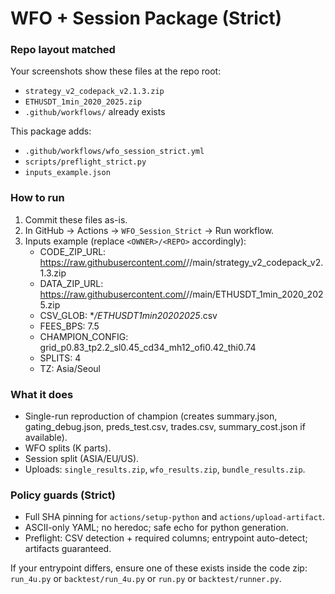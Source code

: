 # WFO + Session Package (Strict)

### Repo layout matched
Your screenshots show these files at the repo root:
- `strategy_v2_codepack_v2.1.3.zip`
- `ETHUSDT_1min_2020_2025.zip`
- `.github/workflows/` already exists

This package adds:
- `.github/workflows/wfo_session_strict.yml`
- `scripts/preflight_strict.py`
- `inputs_example.json`

### How to run
1. Commit these files as-is.
2. In GitHub → Actions → `WFO_Session_Strict` → Run workflow.
3. Inputs example (replace `<OWNER>/<REPO>` accordingly):
   - CODE_ZIP_URL: https://raw.githubusercontent.com/<OWNER>/<REPO>/main/strategy_v2_codepack_v2.1.3.zip
   - DATA_ZIP_URL: https://raw.githubusercontent.com/<OWNER>/<REPO>/main/ETHUSDT_1min_2020_2025.zip
   - CSV_GLOB: **/*ETHUSDT*1min*2020*2025*.csv
   - FEES_BPS: 7.5
   - CHAMPION_CONFIG: grid_p0.83_tp2.2_sl0.45_cd34_mh12_ofi0.42_thi0.74
   - SPLITS: 4
   - TZ: Asia/Seoul

### What it does
- Single-run reproduction of champion (creates summary.json, gating_debug.json, preds_test.csv, trades.csv, summary_cost.json if available).
- WFO splits (K parts).
- Session split (ASIA/EU/US).
- Uploads: `single_results.zip`, `wfo_results.zip`, `bundle_results.zip`.

### Policy guards (Strict)
- Full SHA pinning for `actions/setup-python` and `actions/upload-artifact`.
- ASCII-only YAML; no heredoc; safe echo for python generation.
- Preflight: CSV detection + required columns; entrypoint auto-detect; artifacts guaranteed.

If your entrypoint differs, ensure one of these exists inside the code zip:
`run_4u.py` or `backtest/run_4u.py` or `run.py` or `backtest/runner.py`.
